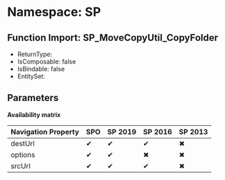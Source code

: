 # Namespace: SP

## Function Import: SP_MoveCopyUtil_CopyFolder

- ReturnType: 
- IsComposable: false
- IsBindable: false
- EntitySet: 

## Parameters

**Availability matrix**

Navigation Property | SPO | SP 2019 | SP 2016 | SP 2013
----------|-----|---------|---------|--------
destUrl | ✔ | ✔ | ✔ | ✖
options | ✔ | ✔ | ✖ | ✖
srcUrl | ✔ | ✔ | ✔ | ✖
